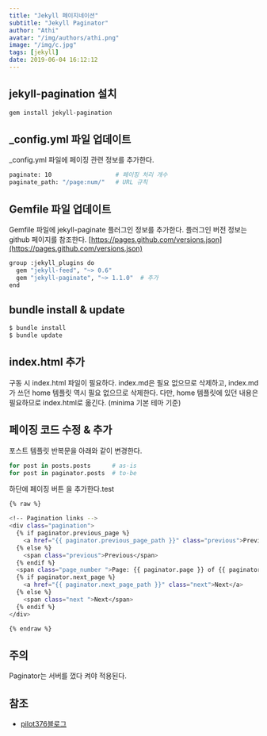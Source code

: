```yaml
---
title: "Jekyll 페이지네이션"
subtitle: "Jekyll Paginator"
author: "Athi"
avatar: "/img/authors/athi.png"
image: "/img/c.jpg"
tags: [jekyll]
date: 2019-06-04 16:12:12
---
```


## jekyll\-pagination 설치

```bash
gem install jekyll-pagination

```

## \_config.yml 파일 업데이트

\_config.yml 파일에 페이징 관련 정보를 추가한다.

```bash
paginate: 10                  # 페이징 처리 개수
paginate_path: "/page:num/"   # URL 규칙

```

## Gemfile 파일 업데이트

Gemfile 파일에 jekyll\-paginate 플러그인 정보를 추가한다.
플러그인 버전 정보는 github 페이지를 참조한다.
[https://pages.github.com/versions.json](https://pages.github.com/versions.json)

```bash
group :jekyll_plugins do
  gem "jekyll-feed", "~> 0.6"
  gem "jekyll-paginate", "~> 1.1.0"  # 추가
end

```

## bundle install & update

```bash
$ bundle install
$ bundle update

```

## index.html 추가

구동 시 index.html 파일이 필요하다.
index.md은 필요 없으므로 삭제하고, index.md가 쓰던 home 템플릿 역시 필요 없으므로 삭제한다.
다만, home 템플릿에 있던 내용은 필요하므로 index.html로 옮긴다.
(minima 기본 테마 기준)

## 페이징 코드 수정 & 추가

포스트 템플릿 반복문을 아래와 같이 변경한다.

```bash
for post in posts.posts      # as-is
for post in paginator.posts  # to-be

```

하단에 페이징 버튼 을 추가한다.test

```bash
{% raw %}

<!-- Pagination links -->
<div class="pagination">
  {% if paginator.previous_page %}
    <a href="{{ paginator.previous_page_path }}" class="previous">Previous</a>
  {% else %}
    <span class="previous">Previous</span>
  {% endif %}
  <span class="page_number ">Page: {{ paginator.page }} of {{ paginator.total_pages }}</span>
  {% if paginator.next_page %}
    <a href="{{ paginator.next_page_path }}" class="next">Next</a>
  {% else %}
    <span class="next ">Next</span>
  {% endif %}
</div>

{% endraw %}
```

## 주의

Paginator는 서버를 껐다 켜야 적용된다.

## 참조

- [pilot376블로그](https://pilot376.tistory.com/42)
